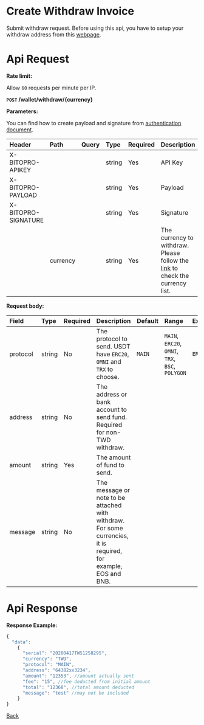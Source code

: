 # Create Withdraw Invoice

Submit withdraw request. Before using this api, you have to setup your withdraw address from this [webpage](https://www.bitopro.com/address).

# Api Request
**Rate limit:**

Allow `60` requests per minute per IP.

**`POST` /wallet/withdraw/{currency}**

**Parameters:**

You can find how to create payload and signature from [authentication document](../../README.md#api-security-protocol).

| Header              | Path     | Query | Type   | Required | Description                                                                                                  | Default | Range | Example |
| :------------------ | :------- | :---- | :----- | :------- | :----------------------------------------------------------------------------------------------------------- | :------ | :---- | :------ |
| X-BITOPRO-APIKEY    |          |       | string | Yes      | API Key                                                                                |         |       |         |
| X-BITOPRO-PAYLOAD   |          |       | string | Yes      | Payload                                                                               |         |       |         |
| X-BITOPRO-SIGNATURE |          |       | string | Yes      | Signature                                                                           |         |       |         |
|                     | currency |       | string | Yes      | The currency to withdraw. Please follow the [link](https://www.bitopro.com/fees) to check the currency list. |         |       | twd     |

**Request body:**

| Field    | Type   | Required | Description                                                                                                      | Default | Range                                 | Example |
| :------- | :----- | :------- | :--------------------------------------------------------------------------------------------------------------- | :------ | :------------------------------------ | :------ |
| protocol | string | No       | The protocol to send. USDT have `ERC20`, `OMNI` and `TRX` to choose.                                             | `MAIN`  | `MAIN`, `ERC20`, `OMNI`, `TRX`, `BSC`, `POLYGON` | `ERC20` |
| address  | string | No       | The address or bank account to send fund. Required for non-TWD withdraw.                                         |         |                                       |         |
| amount   | string | Yes      | The amount of fund to send.                                                                                      |         |                                       |         |
| message  | string | No       | The message or note to be attached with withdraw. For some currencies, it is required, for example, EOS and BNB. |         |                                       |         |

# Api Response
**Response Example:**

```javascript
{
  "data": 
    {
      "serial": "20200417TW51258295",
      "currency": "TWD",
      "protocol": "MAIN",
      "address": "64382xx3234",
      "amount": "12353", //amount actually sent
      "fee": "15", //fee deducted from initial amount
      "total": "12368", //total amount deducted
      "message": "test" //may not be included 
    }
}
```
[Back](../summary.md)